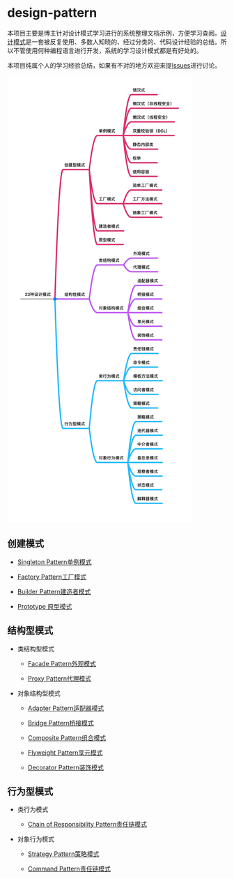 # design-pattern

本项目主要是博主针对设计模式学习进行的系统整理文档示例，方便学习查阅。[设计模式](<https://baike.baidu.com/item/%E8%AE%BE%E8%AE%A1%E6%A8%A1%E5%BC%8F/1212549?fr=aladdin>)是一套被反复使用、多数人知晓的、经过分类的、代码设计经验的总结。所以不管使用何种编程语言进行开发，系统的学习设计模式都是有好处的。

本项目纯属个人的学习经验总结，如果有不对的地方欢迎来提[Issues](<https://github.com/JordanHank/design-pattern/issues>)进行讨论。

![设计模式思维导图](static/design-pattern.png)

## 创建模式

- [Singleton Pattern单例模式](https://github.com/JordanHank/design-pattern/blob/master/docs/build/singleton.md)

- [Factory Pattern工厂模式](https://github.com/JordanHank/design-pattern/blob/master/docs/build/factory.md)

- [Builder Pattern建造者模式](https://github.com/JordanHank/design-pattern/blob/master/docs/build/builder.md)

- [Prototype 原型模式](https://github.com/JordanHank/design-pattern/blob/master/docs/build/prototype.md)

## 结构型模式

- 类结构型模式
    
    + [Facade Pattern外观模式](https://github.com/JordanHank/design-pattern/blob/master/docs/build/facade.md)
    
    + [Proxy Pattern代理模式](https://github.com/JordanHank/design-pattern/blob/master/docs/build/proxy.md)


- 对象结构型模式

    + [Adapter Pattern适配器模式](https://github.com/JordanHank/design-pattern/blob/master/docs/build/adapter.md)
    
    + [Bridge Pattern桥接模式](https://github.com/JordanHank/design-pattern/blob/master/docs/build/bridge.md)
    
    + [Composite Pattern组合模式](https://github.com/JordanHank/design-pattern/blob/master/docs/build/composite.md)
    
    + [Flyweight Pattern享元模式](https://github.com/JordanHank/design-pattern/blob/master/docs/build/flyweight.md)
    
    + [Decorator Pattern装饰模式](https://github.com/JordanHank/design-pattern/blob/master/docs/build/decorator.md)
    
## 行为型模式

- 类行为模式

    + [Chain of Responsibility Pattern责任链模式](https://github.com/JordanHank/design-pattern/blob/master/docs/build/responsibilitychain.md)
    
 

- 对象行为模式

    + [Strategy Pattern策略模式](https://github.com/JordanHank/design-pattern/blob/master/docs/build/strategy.md)
    
    + [Command Pattern责任链模式](https://github.com/JordanHank/design-pattern/blob/master/docs/build/command.md)